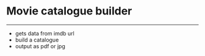 <h1>Movie catalogue builder</h1>
<hr>
<ul>
<li>
gets data from imdb url
</li>
<li>
build a catalogue
</li>
<li>
output as pdf or jpg
</li>
</ul>